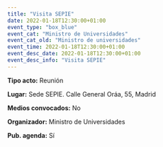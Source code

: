 ---
title: "Visita SEPIE"
date: 2022-01-18T12:30:00+01:00
event_type: "box_blue" 
event_cat: "Ministro de Universidades"
event_cat_old: "Ministro de universidades"
event_time: 2022-01-18T12:30:00+01:00
event_desc_date: 2022-01-18T12:30:00+01:00
event_desc_info: "Visita SEPIE"
---<p class="card-light list_schedule_description"><b>Tipo acto:</b> Reunión
</p><p class="card-light list_schedule_description"><b>Lugar:</b> Sede SEPIE. Calle General Oráa, 55, Madrid
</p><p class="card-light list_schedule_description"><b>Medios convocados:</b> No
</p><p class="card-light list_schedule_description"><b>Organizador:</b> Ministro de Universidades </p><p class="card-light list_schedule_description"><b>Pub. agenda:</b> Sí
</p>